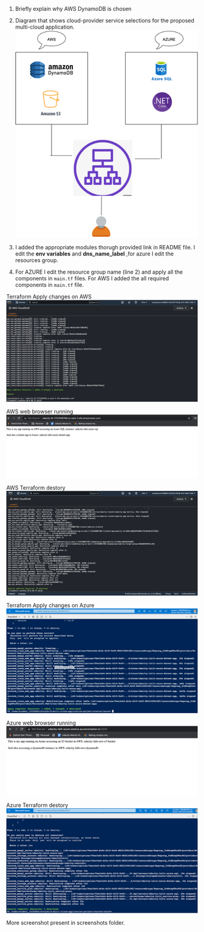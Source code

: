 1. Briefly explain why AWS DynamoDB is chosen


2. Diagram that shows cloud-provider service selections for the proposed multi-cloud application.
![img](https://github.com/lalitkishor/A-multi-cloud-application-project/blob/master/multi-cloud-architecture.png)

3. I added the appropriate modules thorugh provided link in README file. I edit the **env variables** and **dns_name_label** ,for azure I edit the resources group.

4. For AZURE I edit the resource group name (line 2) and apply all the components in ```main.tf``` files. For AWS I added the all required components in ```main.tf``` file.

Terraform Apply changes on AWS
![img](https://github.com/lalitkishor/A-multi-cloud-application-project/blob/master/screenshots/aws_added.png)

AWS web browser running
![img](https://github.com/lalitkishor/A-multi-cloud-application-project/blob/master/screenshots/aws_web_browser.png)

AWS Terraform destory
![img](https://github.com/lalitkishor/A-multi-cloud-application-project/blob/master/screenshots/aws_destroyed.png)

Terraform Apply changes on Azure
![img](https://github.com/lalitkishor/A-multi-cloud-application-project/blob/master/screenshots/azure-apply.png)

Azure web browser running
![img](https://github.com/lalitkishor/A-multi-cloud-application-project/blob/master/screenshots/azure_web_browser.png)

Azure Terraform destory
![img](https://github.com/lalitkishor/A-multi-cloud-application-project/blob/master/screenshots/azure_destory.png)

More screenshot present in screenshots folder.
